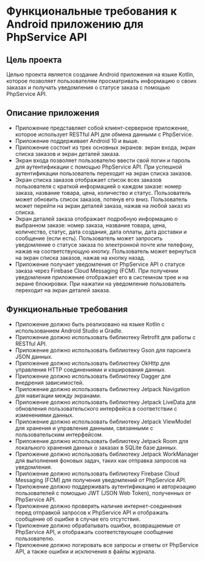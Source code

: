 # Функциональные требования к Android приложению для PhpService API

## Цель проекта
Целью проекта является создание Android приложения на языке Kotlin, которое позволяет пользователям просматривать информацию о своих заказах и получать уведомления о статусе заказа с помощью PhpService API.

## Описание приложения
- Приложение представляет собой клиент-серверное приложение, которое использует RESTful API для обмена данными с PhpService.
- Приложение поддерживает Android 10 и выше.
- Приложение состоит из трех основных экранов: экран входа, экран списка заказов и экран деталей заказа.
- Экран входа позволяет пользователю ввести свой логин и пароль для аутентификации с помощью PhpService API. При успешной аутентификации пользователь переходит на экран списка заказов.
- Экран списка заказов отображает список всех заказов пользователя с краткой информацией о каждом заказе: номер заказа, название товара, цена, количество и статус. Пользователь может обновить список заказов, потянув его вниз. Пользователь может перейти на экран деталей заказа, нажав на любой заказ из списка.
- Экран деталей заказа отображает подробную информацию о выбранном заказе: номер заказа, название товара, цена, количество, статус, дата создания, дата оплаты, дата доставки и сообщение (если есть). Пользователь может запросить уведомление о статусе заказа по электронной почте или телефону, нажав на соответствующую кнопку. Пользователь может вернуться на экран списка заказов, нажав на кнопку назад.
- Приложение получает уведомления от PhpService API о статусе заказа через Firebase Cloud Messaging (FCM). При получении уведомления приложение отображает его в системном трее и на экране блокировки. При нажатии на уведомление пользователь переходит на экран деталей заказа.

## Функциональные требования
- Приложение должно быть реализовано на языке Kotlin с использованием Android Studio и Gradle.
- Приложение должно использовать библиотеку Retrofit для работы с RESTful API.
- Приложение должно использовать библиотеку Gson для парсинга JSON данных.
- Приложение должно использовать библиотеку OkHttp для управления HTTP соединениями и кэширования данных.
- Приложение должно использовать библиотеку Dagger для внедрения зависимостей.
- Приложение должно использовать библиотеку Jetpack Navigation для навигации между экранами.
- Приложение должно использовать библиотеку Jetpack LiveData для обновления пользовательского интерфейса в соответствии с изменениями данных.
- Приложение должно использовать библиотеку Jetpack ViewModel для хранения и управления данными, связанными с пользовательским интерфейсом.
- Приложение должно использовать библиотеку Jetpack Room для локального хранения данных о заказах в SQLite базе данных.
- Приложение должно использовать библиотеку Jetpack WorkManager для выполнения фоновых задач, таких как отправка запросов на уведомления.
- Приложение должно использовать библиотеку Firebase Cloud Messaging (FCM) для получения уведомлений от PhpService API.
- Приложение должно поддерживать аутентификацию и авторизацию пользователей с помощью JWT (JSON Web Token), полученных от PhpService API.
- Приложение должно проверять наличие интернет-соединения перед отправкой запросов к PhpService API и отображать сообщение об ошибке в случае его отсутствия.
- Приложение должно обрабатывать ошибки, возвращаемые от PhpService API, и отображать соответствующее сообщение пользователю.
- Приложение должно логировать все запросы и ответы от PhpService API, а также ошибки и исключения в файлы журнала.


